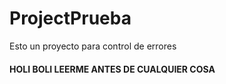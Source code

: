 # ProjectPrueba
Esto un proyecto para control de errores
#### HOLI BOLI LEERME ANTES DE CUALQUIER COSA

